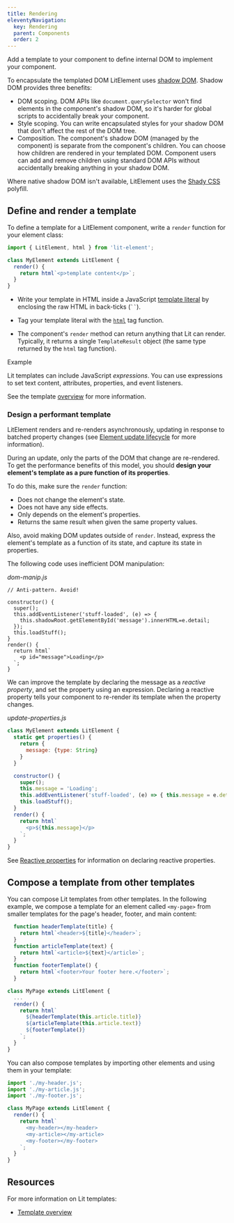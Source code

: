 ```yaml
---
title: Rendering
eleventyNavigation:
  key: Rendering
  parent: Components
  order: 2
---
```


Add a template to your component to define internal DOM to implement your component.

To encapsulate the templated DOM LitElement uses
[shadow DOM](https://developers.google.com/web/fundamentals/web-components/shadowdom).
Shadow DOM provides three benefits:

* DOM scoping. DOM APIs like `document.querySelector` won't find elements in the
  component's shadow DOM, so it's harder for global scripts to accidentally break your component.
* Style scoping. You can write encapsulated styles for your shadow DOM that don't
  affect the rest of the DOM tree.
* Composition. The component's shadow DOM (managed by the component) is separate from the component's children. You can choose how children are rendered in your templated DOM. Component users can add and remove children using standard DOM APIs without accidentally breaking anything in your shadow DOM.

Where native shadow DOM isn't available, LitElement
uses the [Shady CSS](https://github.com/webcomponents/polyfills/tree/master/packages/shadycss) polyfill.


## Define and render a template

To define a template for a LitElement component, write a `render` function for your element class:

```js
import { LitElement, html } from 'lit-element';

class MyElement extends LitElement {
  render() {
    return html`<p>template content</p>`;
  }
}
```

*   Write your template in HTML inside a JavaScript [template literal](https://developer.mozilla.org/en-US/docs/Web/JavaScript/Reference/Template_literals) by enclosing the raw HTML in back-ticks
    (<code>``</code>).


*   Tag your template literal with the [`html`](https://lit-html.polymer-project.org/api/modules/lit_html.html#html)
    tag function.

*   The component's `render` method can return anything that Lit can render. Typically, it
    returns a single `TemplateResult` object (the same type returned by the `html` tag function).

Example

<code-sample project-src="/samples/docs/templates/define/project.json">
</code-sample>

Lit templates can include JavaScript _expressions_. You can use expressions to set text content, attributes, properties, and event listeners.

See the template [overview](/guide/templates/overview) for more information.

### Design a performant template

LitElement renders and re-renders asynchronously, updating in response to batched property changes (see [Element update lifecycle](#lifecycle) for more information).

During an update, only the parts of the DOM that change are re-rendered. To get the performance benefits of this model, you should **design your element's template as a pure function of its properties**.

To do this, make sure the `render` function:

* Does not change the element's state.
* Does not have any side effects.
* Only depends on the element's properties.
* Returns the same result when given the same property values.

Also, avoid making DOM updates outside of `render`. Instead, express the element's template as a function of its state, and capture its state in properties.

The following code uses inefficient DOM manipulation:

_dom-manip.js_

```text
// Anti-pattern. Avoid!

constructor() {
  super();
  this.addEventListener('stuff-loaded', (e) => {
    this.shadowRoot.getElementById('message').innerHTML=e.detail;
  });
  this.loadStuff();
}
render() {
  return html`
    <p id="message">Loading</p>
  `;
}
```

We can improve the template by declaring the message as a _reactive property_, and set the property using an expression. Declaring a reactive property tells your component to re-render its template when the property changes.


_update-properties.js_

```js
class MyElement extends LitElement {
  static get properties() {
    return {
      message: {type: String}
    }
  }

  constructor() {
    super();
    this.message = 'Loading';
    this.addEventListener('stuff-loaded', (e) => { this.message = e.detail } );
    this.loadStuff();
  }
  render() {
    return html`
      <p>${this.message}</p>
    `;
  }
}
```

<code-sample project-src="/samples/docs/templates/design/project.json"></code-sample>

See [Reactive properties](/guide/components/properties) for information on declaring reactive properties.

## Compose a template from other templates

You can compose Lit templates from other templates. In the following example, we compose a template for an element called `<my-page>` from smaller templates for the page's header, footer, and main content:

```js
  function headerTemplate(title) {
    return html`<header>${title}</header>`;
  }
  function articleTemplate(text) {
    return html`<article>${text}</article>`;
  }
  function footerTemplate() {
    return html`<footer>Your footer here.</footer>`;
  }

class MyPage extends LitElement {
  ...
  render() {
    return html`
      ${headerTemplate(this.article.title)}
      ${articleTemplate(this.article.text)}
      ${footerTemplate()}
    `;
  }
}
```

<code-sample project-src="/samples/docs/templates/compose/project.json"></code-sample>

You can also compose templates by importing other elements and using them in your template:

```js
import './my-header.js';
import './my-article.js';
import './my-footer.js';

class MyPage extends LitElement {
  render() {
    return html`
      <my-header></my-header>
      <my-article></my-article>
      <my-footer></my-footer>
    `;
  }
}
```

<code-sample project-src="/samples/docs/templates/composeimports/project.json"></code-sample>


## Resources

For more information on Lit templates:

* [Template overview](/guide/templates/overview)


